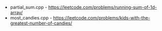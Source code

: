 
- partial_sum.cpp - https://leetcode.com/problems/running-sum-of-1d-array/
- most_candies.cpp - https://leetcode.com/problems/kids-with-the-greatest-number-of-candies/
